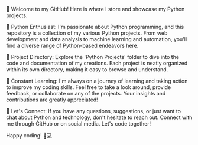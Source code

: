👋 Welcome to my GitHub! Here is where I store and showcase my Python projects.

🐍 Python Enthusiast:
I'm passionate about Python programming, and this repository is a collection of my various Python projects. From web development and data analysis to machine learning and automation, you'll find a diverse range of Python-based endeavors here.

📂 Project Directory:
Explore the 'Python Projects' folder to dive into the code and documentation of my creations. Each project is neatly organized within its own directory, making it easy to browse and understand.

🚀 Constant Learning:
I'm always on a journey of learning and taking action to improve my coding skills. Feel free to take a look around, provide feedback, or collaborate on any of the projects. Your insights and contributions are greatly appreciated!

🌟 Let's Connect:
If you have any questions, suggestions, or just want to chat about Python and technology, don't hesitate to reach out. Connect with me through GitHub or on social media. Let's code together!

Happy coding! 🐍💻


